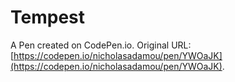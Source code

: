 # Tempest

A Pen created on CodePen.io. Original URL: [https://codepen.io/nicholasadamou/pen/YWOaJK](https://codepen.io/nicholasadamou/pen/YWOaJK).



